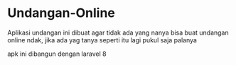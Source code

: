 # Undangan-Online
Aplikasi undangan ini dibuat agar tidak ada yang nanya bisa buat undangan online ndak, jika ada yag tanya seperti itu lagi pukul saja palanya

apk ini dibangun dengan laravel 8
